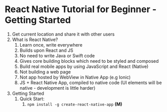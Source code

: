 # React Native Tutorial for Beginner - Getting Started #
1. Get current location and share it with other users
2. What is React Native?
	1. Learn once, write everywhere
	2. Builds upon React and JS
	3. No need to write Java or Swift code
	4. Gives core building blocks which need to be styled and composed
	5. Build real mobile apps by using JavaScript and React (Native)
	6. Not building a web page
	7. Not app hosted by WebView in Native App (e.g Ionic)
	8. JS + React Native App, compiled to native code (UI elements will be native - development is little harder)
3. Getting Started
	1. Quick Start:
		1. `npm install -g create-react-native-app` **(M)**